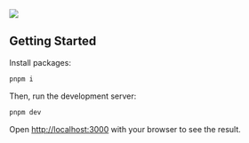 <img src="https://og.sznm.dev/api/generate?heading=WhatsApp+Link+Helper&text=https://wa.sznm.dev&template=color&center=true&height=320" />

## Getting Started

Install packages:

```bash
pnpm i
```

Then, run the development server:

```bash
pnpm dev
```

Open [http://localhost:3000](http://localhost:3000) with your browser to see the result.
